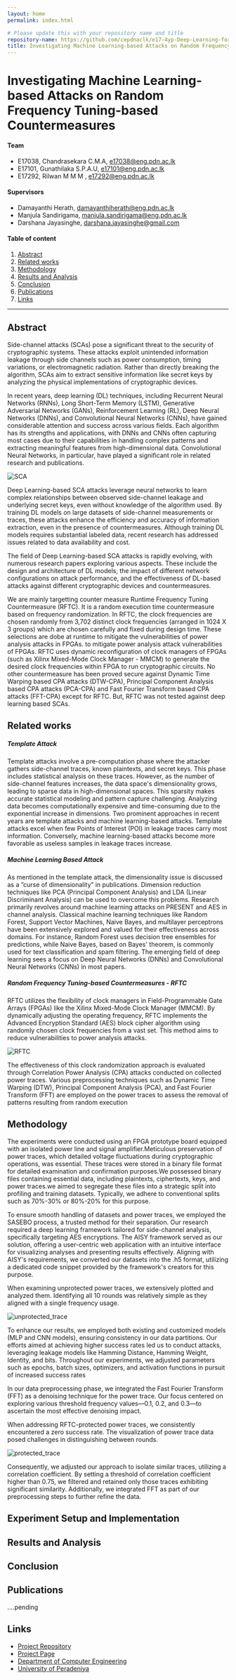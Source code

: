 ```yaml
---
layout: home
permalink: index.html

# Please update this with your repository name and title
repository-name: https://github.com/cepdnaclk/e17-4yp-Deep-Learning-for-Side-Channel-Attacks
title: Investigating Machine Learning-based Attacks on Random Frequency Tuning-based Countermeasures
---
```


[comment]: # "This is the standard layout for the project, but you can clean this and use your own template"

# Investigating Machine Learning-based Attacks on Random Frequency Tuning-based Countermeasures

#### Team

- E17038, Chandrasekara C.M.A, [e17038@eng.pdn.ac.lk](mailto:e17038@eng.pdn.ac.lk)
- E17101, Gunathilaka S.P.A.U, [e17101@eng.pdn.ac.lk](mailto:e17101@eng.pdn.ac.lk)
- E17292, Rilwan M M M , [e17292@eng.pdn.ac.lk](mailto:e17292@eng.pdn.ac.lk)

#### Supervisors

- Damayanthi Herath, [damayanthiherath@eng.pdn.ac.lk](mailto:damayanthiherath@eng.pdn.ac.lk)
- Manjula Sandirigama, [manjula.sandirigama@eng.pdn.ac.lk](mailto:manjula.sandirigama@eng.pdn.ac.lk)
- Darshana Jayasinghe, [darshana.jayasinghe@gmail.com](mailto:darshana.jayasinghe@gmail.com)

#### Table of content

1. [Abstract](#abstract)
2. [Related works](#related-works)
3. [Methodology](#methodology)
4. [Results and Analysis](#results-and-analysis)
5. [Conclusion](#conclusion)
6. [Publications](#publications)
7. [Links](#links)

---

<!-- 
DELETE THIS SAMPLE before publishing to GitHub Pages !!!
This is a sample image, to show how to add images to your page. To learn more options, please refer [this](https://projects.ce.pdn.ac.lk/docs/faq/how-to-add-an-image/)

![Sample Image](./images/sample.png) 
-->


## Abstract
Side-channel attacks (SCAs) pose a significant threat to the security of cryptographic systems. These attacks exploit unintended information leakage through side channels such as power consumption, timing variations, or electromagnetic radiation. Rather than directly breaking the algorithm, SCAs aim to extract sensitive information like secret keys by analyzing the physical implementations of cryptographic devices.

In recent years, deep learning (DL) techniques, including Recurrent Neural Networks (RNNs), Long Short-Term Memory (LSTM), Generative Adversarial Networks (GANs), Reinforcement Learning (RL), Deep Neural Networks (DNNs), and Convolutional Neural Networks (CNNs), have gained considerable attention and success across various fields. Each algorithm has its strengths and applications, with DNNs and CNNs often capturing most cases due to their capabilities in handling complex patterns and extracting meaningful features from high-dimensional data. Convolutional Neural Networks, in particular, have played a significant role in related research and publications.

![SCA](./images/SCA.png) 

Deep Learning-based SCA attacks leverage neural networks to learn complex relationships between observed side-channel leakage and underlying secret keys, even without knowledge of the algorithm used. By training DL models on large datasets of side-channel measurements or traces, these attacks enhance the efficiency and accuracy of information extraction, even in the presence of countermeasures. Although training DL models requires substantial labeled data, recent research has addressed issues related to data availability and cost.

The field of Deep Learning-based SCA attacks is rapidly evolving, with numerous research papers exploring various aspects. These include the design and architecture of DL models, the impact of different network configurations on attack performance, and the effectiveness of DL-based attacks against different cryptographic devices and countermeasures.

We are mainly targetting counter measure Runtime Frequency Tuning Countermeasure (RFTC). It is a random execution time countermeasure based on frequency randomization. In RFTC, the clock frequencies are chosen randomly from 3,702 distinct clock frequencies (arranged in 1024 X 3 groups) which are chosen carefully and fixed during design time. These selections are dobe at runtime to mitigate the vulnerabilities of power analysis attacks in FPGAs. to mitigate power analysis attack vulnerabilities of FPGAs. RFTC uses dynamic reconfiguration of clock managers of FPGAs (such as Xilinx Mixed-Mode Clock Manager - MMCM) to generate the desired clock frequencies within FPGA to run cryptographic circuits. No other countermeasure has been proved secure against Dynamic Time Warping based CPA attacks (DTW-CPA), Principal Component Analysis based CPA attacks (PCA-CPA) and Fast Fourier Transform based CPA attacks (FFT-CPA) except for RFTC. But, RFTC was not tested against deep learning based SCAs.


## Related works
##### Template Attack
Template attacks involve a pre-computation phase where the attacker gathers side-channel traces, known plaintexts, and secret keys. This phase includes statistical analysis on these traces. However, as the number of side-channel features increases, the data space's dimensionality grows, leading to sparse data in high-dimensional spaces. This sparsity makes accurate statistical modeling and pattern capture challenging. Analyzing data becomes computationally expensive and time-consuming due to the exponential increase in dimensions. Two prominent approaches in recent years are template attacks and machine learning-based attacks. Template attacks excel when few Points of Interest (POI) in leakage traces carry most information. Conversely, machine learning-based attacks become more favorable as useless samples in leakage traces increase.

##### Machine Learning Based Attack
As mentioned in the template attack, the dimensionality issue is discussed as a ”curse of dimensionality” in publications. Dimension reduction techniques like PCA (Principal Component Analysis) and LDA (Linear Discriminant Analysis) can be used to overcome this problems. Research primarily revolves around machine learning attacks on PRESENT and AES in channel analysis. Classical machine learning techniques like Random Forest, Support Vector Machines, Naive Bayes, and multilayer perceptrons have been extensively explored and valued for their effectiveness across domains. For instance, Random Forest uses decision tree ensembles for predictions, while Naive Bayes, based on Bayes' theorem, is commonly used for text classification and spam filtering. The emerging field of deep learning sees a focus on Deep Neural Networks (DNNs) and Convolutional Neural Networks (CNNs) in most papers.

##### Random Frequency Tuning-based Countermeasures - RFTC
RFTC utilizes the flexibility of clock managers in Field-Programmable Gate Arrays (FPGAs) like the Xilinx Mixed-Mode Clock Manager (MMCM). By dynamically adjusting the operating frequency, RFTC implements the Advanced Encryption Standard (AES) block cipher algorithm using randomly chosen clock frequencies from a vast set. This method aims to reduce vulnerabilities to power analysis attacks.

![RFTC](./images/rftc.png)


The effectiveness of this clock randomization approach is evaluated through Correlation Power Analysis (CPA) attacks conducted on collected power traces. Various preprocessing techniques such as Dynamic Time Warping (DTW), Principal Component Analysis (PCA), and Fast Fourier Transform (FFT) are employed on the power traces to assess the removal of patterns resulting from random execution


## Methodology

The experiments were conducted using an FPGA prototype board equipped with an isolated power line and signal amplifier.Meticulous preservation of power traces, which detailed voltage fluctuations during cryptographic operations, was essential. These traces were stored in a binary file format for detailed examination and confirmation purposes.We possessed binary files containing essential data, including plaintexts, ciphertexts, keys, and power traces.we aimed to segregate these files into a strategic split into profiling and training datasets. Typically, we adhere to conventional splits such as 70%-30% or 80%-20% for this purpose.

To ensure smooth handling of datasets and power traces, we employed the SASEBO process, a trusted method for their separation. Our research required a deep learning framework tailored for side-channel analysis, specifically targeting AES encryptions. The AISY framework served as our solution, offering a user-centric web application with an intuitive interface for visualizing analyses and presenting results effectively. Aligning with AISY's requirements, we converted our datasets into the .h5 format, utilizing a dedicated code snippet provided by the framework's creators for this purpose.

When examining unprotected power traces, we extensively plotted and analyzed them. Identifying all 10 rounds was relatively simple as they aligned with a single frequency usage.

![unprotected_trace](./images/unprotected_trace.png)

To enhance our results, we employed both existing and customized models (MLP and CNN models), ensuring consistency in our data partitions. Our efforts aimed at achieving higher success rates led us to conduct attacks, leveraging leakage models like Hamming Distance, Hamming Weight, Identity, and bits. Throughout our experiments, we adjusted parameters such as epochs, batch sizes, optimizers, and activation functions in pursuit of increased success rates

In our data preprocessing phase, we integrated the Fast Fourier Transform (FFT) as a denoising technique for the power trace. Our focus centered on exploring various threshold frequency values—0.1, 0.2, and 0.3—to ascertain the most effective denoising impact.

When addressing RFTC-protected power traces, we consistently encountered a zero success rate. The visualization of power trace data posed challenges in distinguishing between rounds.

![protected_trace](./images/protected_trace.png)

Consequently, we adjusted our approach to isolate similar traces, utilizing a correlation coefficient. By setting a threshold of correlation coefficient higher than 0.75, we filtered and retained only those traces exhibiting significant similarity. Additionally, we integrated FFT as part of our preprocessing steps to further refine the data.


## Experiment Setup and Implementation

## Results and Analysis

## Conclusion

## Publications
[//]: # "Note: Uncomment each once you uploaded the files to the repository"

<!-- 1. [Semester 7 report](./) -->
<!-- 2. [Semester 7 slides](./) -->
<!-- 3. [Semester 8 report](./) -->
<!-- 4. [Semester 8 slides](./) -->
<!-- 5. Author 1, Author 2 and Author 3 "Research paper title" (2021). [PDF](./). -->

....pending


## Links

[//]: # ( NOTE: EDIT THIS LINKS WITH YOUR REPO DETAILS )

- [Project Repository](https://github.com/cepdnaclk/e17-4yp-Deep-Learning-for-Side-Channel-Attacks)
- [Project Page](https://cepdnaclk.github.io/repository-name)
- [Department of Computer Engineering](http://www.ce.pdn.ac.lk/)
- [University of Peradeniya](https://eng.pdn.ac.lk/)

[//]: # "Please refer this to learn more about Markdown syntax"
[//]: # "https://github.com/adam-p/markdown-here/wiki/Markdown-Cheatsheet"
